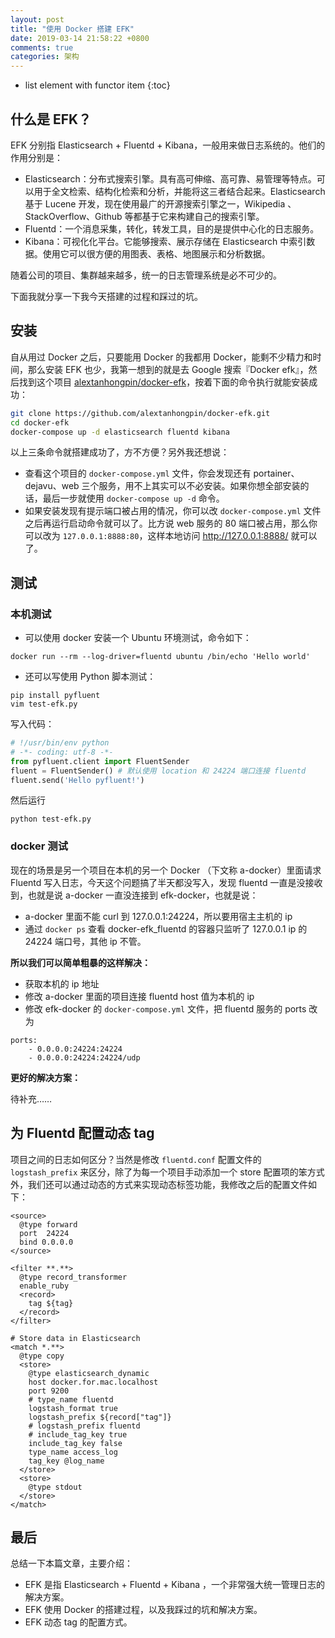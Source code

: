 ```yaml
---
layout: post
title: "使用 Docker 搭建 EFK"
date: 2019-03-14 21:58:22 +0800
comments: true
categories: 架构
---
```

* list element with functor item
{:toc}

## 什么是 EFK？

EFK 分别指 Elasticsearch + Fluentd + Kibana，一般用来做日志系统的。他们的作用分别是：

- Elasticsearch：分布式搜索引擎。具有高可伸缩、高可靠、易管理等特点。可以用于全文检索、结构化检索和分析，并能将这三者结合起来。Elasticsearch 基于 Lucene 开发，现在使用最广的开源搜索引擎之一，Wikipedia 、StackOverflow、Github 等都基于它来构建自己的搜索引擎。
- Fluentd：一个消息采集，转化，转发工具，目的是提供中心化的日志服务。
- Kibana：可视化化平台。它能够搜索、展示存储在 Elasticsearch 中索引数据。使用它可以很方便的用图表、表格、地图展示和分析数据。

<!--more-->

随着公司的项目、集群越来越多，统一的日志管理系统是必不可少的。

下面我就分享一下我今天搭建的过程和踩过的坑。

## 安装

自从用过 Docker 之后，只要能用 Docker 的我都用 Docker，能剩不少精力和时间，那么安装 EFK 也少，我第一想到的就是去 Google 搜索『Docker efk』，然后找到这个项目 [alextanhongpin/docker-efk](https://github.com/alextanhongpin/docker-efk)，按着下面的命令执行就能安装成功：

```sh
git clone https://github.com/alextanhongpin/docker-efk.git
cd docker-efk
docker-compose up -d elasticsearch fluentd kibana
```

以上三条命令就搭建成功了，方不方便？另外我还想说：

- 查看这个项目的 `docker-compose.yml` 文件，你会发现还有 portainer、dejavu、web 三个服务，用不上其实可以不必安装。如果你想全部安装的话，最后一步就使用 `docker-compose up -d` 命令。
- 如果安装发现有提示端口被占用的情况，你可以改 `docker-compose.yml` 文件之后再运行启动命令就可以了。比方说 web 服务的 80 端口被占用，那么你可以改为 `127.0.0.1:8888:80`，这样本地访问 http://127.0.0.1:8888/ 就可以了。

## 测试

### 本机测试

- 可以使用 docker 安装一个 Ubuntu 环境测试，命令如下：

```
docker run --rm --log-driver=fluentd ubuntu /bin/echo 'Hello world'
```

- 还可以写使用 Python 脚本测试：

```
pip install pyfluent
vim test-efk.py
```

写入代码：

```python
# !/usr/bin/env python
# -*- coding: utf-8 -*-
from pyfluent.client import FluentSender
fluent = FluentSender() # 默认使用 location 和 24224 端口连接 fluentd
fluent.send('Hello pyfluent!')
```

然后运行

```
python test-efk.py
```

### docker 测试

现在的场景是另一个项目在本机的另一个 Docker （下文称 a-docker）里面请求 Fluentd 写入日志，今天这个问题搞了半天都没写入，发现 fluentd 一直是没接收到，也就是说 a-docker 一直没连接到 efk-docker，也就是说：

- a-docker 里面不能 curl 到 127.0.0.1:24224，所以要用宿主主机的 ip
- 通过 `docker ps` 查看 docker-efk_fluentd 的容器只监听了 127.0.0.1 ip 的 24224 端口号，其他 ip 不管。

**所以我们可以简单粗暴的这样解决：**

- 获取本机的 ip 地址
- 修改 a-docker 里面的项目连接 fluentd host 值为本机的 ip
- 修改 efk-docker 的 `docker-compose.yml` 文件，把 fluentd 服务的 ports 改为

```
ports:
    - 0.0.0.0:24224:24224
    - 0.0.0.0:24224:24224/udp
```

**更好的解决方案：**

待补充……

## 为 Fluentd 配置动态 tag

项目之间的日志如何区分？当然是修改 `fluentd.conf` 配置文件的 `logstash_prefix` 来区分，除了为每一个项目手动添加一个 store 配置项的笨方式外，我们还可以通过动态的方式来实现动态标签功能，我修改之后的配置文件如下：

```
<source>
  @type forward
  port  24224
  bind 0.0.0.0
</source>

<filter **.**>
  @type record_transformer
  enable_ruby
  <record>
    tag ${tag}
  </record>
</filter>

# Store data in Elasticsearch
<match *.**>
  @type copy
  <store>
    @type elasticsearch_dynamic
    host docker.for.mac.localhost
    port 9200
    # type_name fluentd
    logstash_format true
    logstash_prefix ${record["tag"]}
    # logstash_prefix fluentd
    # include_tag_key true
    include_tag_key false
    type_name access_log
    tag_key @log_name
  </store>
  <store>
    @type stdout
  </store>
</match>
```

## 最后

总结一下本篇文章，主要介绍：

- EFK 是指 Elasticsearch + Fluentd + Kibana ，一个非常强大统一管理日志的解决方案。
- EFK 使用 Docker 的搭建过程，以及我踩过的坑和解决方案。
- EFK 动态 tag 的配置方式。